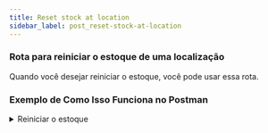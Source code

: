 ```yaml
---
title: Reset stock at location
sidebar_label: post_reset-stock-at-location
---
```


### Rota para reiniciar o estoque de uma localização

Quando você desejar reiniciar o estoque, você pode usar essa rota.

### Exemplo de Como Isso Funciona no Postman

<details>
<summary>Reiniciar o estoque</summary>

#### Parâmetros na URL
Como este é um método **POST**, não deve ser inserido nenhum parâmetro adicional na URL.


```javascript
http://seu-servidor/api/reset-stock-at-location
```

#### Autenticação

- O método exige um **token ( gerado com a requisição login )**, então você precisa incluir o token no **headers** da requisição para que ela seja aceita pelo servidor.

#### Corpo da Requisição (Body)

- Vá para a aba Body.
- Selecione a opção raw e, no menu suspenso ao lado, escolha JSON.
- Insira os valores no formato adequado.

```javascript
{
  "orderId": 123,
  "productId": 456,
  "quantity": 50.0,
  "notFound": false,
  "meta": {
    "reason": "descreva a razão de estar fazendo isso",
    "authorizedBy": "Manager"
  }
}
```

- **orderId**: ID da ordem que está sendo ajustada.
- **productId**: ID do produto cujo estoque está sendo ajustado.
- **quantity**: Quantidade a ser ajustada no estoque.
- **notFound**: Um valor booleano que indica se o produto foi ou não encontrado (por padrão, false).
- **meta**: Um dicionário de chave-valor para informações adicionais, como o motivo da operação e quem autorizou.

#### Enviar a Requisição:

- Clique em Send e você verá a resposta do servidor.

![Postman](@site/static/img/dispatch-reset-stock-at-location.png)

:::warning
Lembre-se! Você está manipulando uma requisição de um usuário. Insira o **token único** dele no **Headers**.
:::
| Key | Value |
|----------|----------|
| Authorization  | Bearer **token único** |

</details>